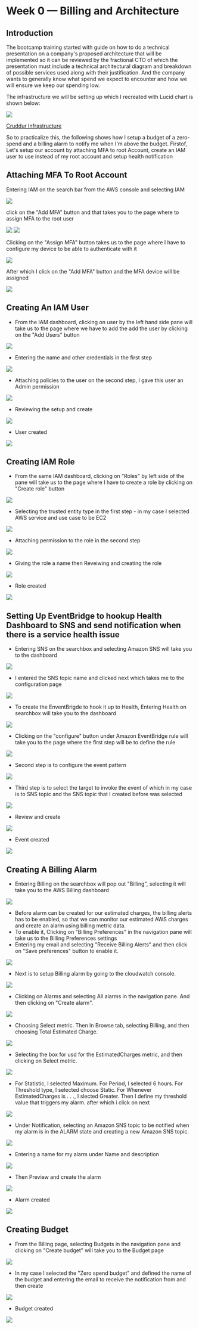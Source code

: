 # Week 0 — Billing and Architecture

## Introduction

The bootcamp training started with guide on how to do a technical presentation on a company's proposed architecture that will be implemented so it can be reviewed by the fractional CTO of which the presentation must include a technical architectural diagram and breakdown of possible services used along with their justification. And the company wants to generally know what spend we expect to encounter and how we will ensure we keep our spending low.

The infrastructure we will be setting up which I recreated with Lucid chart is shown below:

![](https://github.com/somex6/aws-bootcamp-cruddur-2023/blob/my-rough/journal/images/week0/logical%20diagram.png)

[Cruddur Infrastructure](https://lucid.app/lucidchart/3d13a83b-ea51-42d1-8676-61031edf8512/edit?viewport_loc=-187%2C341%2C1700%2C722%2C0_0&invitationId=inv_72f4ff8a-98c8-4708-8111-3db005dbab53)

So to practicalize this, the following shows how I setup a budget of a zero-spend and a billing alarm to notify me when I'm above the budget.
Firstof, Let's setup our account by attaching MFA to root Account, create an IAM user to use instead of my root account and setup health notification

## Attaching MFA To Root Account
Entering IAM on the search bar from the AWS console and selecting IAM

![](https://github.com/somex6/aws-bootcamp-cruddur-2023/blob/my-rough/journal/images/week0/10.iam%20from%20searchbox.png)

click on the "Add MFA" button and that takes you to the page where to assign MFA to the root user

![](https://github.com/somex6/aws-bootcamp-cruddur-2023/blob/my-rough/journal/images/week0/11iam%20dashboard.png)
![](https://github.com/somex6/aws-bootcamp-cruddur-2023/blob/my-rough/journal/images/week0/12.mfa%20dashboard.png)

Clicking on the "Assign MFA" button takes us to the page where I have to configure my device to be able to authenticate with it

![](https://github.com/somex6/aws-bootcamp-cruddur-2023/blob/my-rough/journal/images/week0/13.assigning%20mfa.png)

After which I click on the "Add MFA" button and the MFA device will be assigned

![](https://github.com/somex6/aws-bootcamp-cruddur-2023/blob/my-rough/journal/images/week0/15.mfa%20setup%20successfully.png)

## Creating An IAM User

- From the IAM dashboard, clicking on user by the left hand side pane will take us to the page where we have to add the add the user by clicking on the "Add Users" button

![](https://github.com/somex6/aws-bootcamp-cruddur-2023/blob/my-rough/journal/images/week0/16.creating%20the%20user.png)

- Entering the name and other credentials in the first step

![](https://github.com/somex6/aws-bootcamp-cruddur-2023/blob/my-rough/journal/images/week0/17.creating%20the%20user%202.png)

- Attaching policies to the user on the second step, I gave this user an Admin permission

![](https://github.com/somex6/aws-bootcamp-cruddur-2023/blob/my-rough/journal/images/week0/18.attaching%20policy.png)

- Reviewing the setup and create

![](https://github.com/somex6/aws-bootcamp-cruddur-2023/blob/my-rough/journal/images/week0/19.review%20and%20create.png)

- User created

![](https://github.com/somex6/aws-bootcamp-cruddur-2023/blob/my-rough/journal/images/week0/20.user%20created.png)

## Creating IAM Role

- From the same IAM dashboard, clicking on "Roles" by left side of the pane will take us to the page where I have to create a role by clicking on "Create role" button

![](https://github.com/somex6/aws-bootcamp-cruddur-2023/blob/my-rough/journal/images/week0/21.role%20dashboard.png)

- Selecting the trusted entity type in the first step - in my case I selected AWS service and use case to be EC2

![](https://github.com/somex6/aws-bootcamp-cruddur-2023/blob/my-rough/journal/images/week0/22.create%20role.png)

- Attaching permission to the role in the second step

![](https://github.com/somex6/aws-bootcamp-cruddur-2023/blob/my-rough/journal/images/week0/23.attaching%20policy%20to%20it.png)

- Giving the role a name then Reveiwing and creating the role

![](https://github.com/somex6/aws-bootcamp-cruddur-2023/blob/my-rough/journal/images/week0/24.naming%20the%20role.png)

- Role created

![](https://github.com/somex6/aws-bootcamp-cruddur-2023/blob/my-rough/journal/images/week0/25.role%20created.png)

## Setting Up EventBridge to hookup Health Dashboard to SNS and send notification when there is a service health issue

- Entering SNS on the searchbox and selecting Amazon SNS will take you to the dashboard

![](https://github.com/somex6/aws-bootcamp-cruddur-2023/blob/my-rough/journal/images/week0/26.sns%20dashboard.png)

- I entered the SNS topic name and clicked next which takes me to the configuration page

![](https://github.com/somex6/aws-bootcamp-cruddur-2023/blob/my-rough/journal/images/week0/27.create%20sns%20topic.png)

- To create the EnventBrigde to hook it up to Health, Entering Health on searchbox will take you to the dashboard

![](https://github.com/somex6/aws-bootcamp-cruddur-2023/blob/my-rough/journal/images/week0/28.aws%20health%20dashboard.png)

- Clicking on the "configure" button under Amazon EventBridge rule will take you to the page where the first step will be to define the rule

![](https://github.com/somex6/aws-bootcamp-cruddur-2023/blob/my-rough/journal/images/week0/29.define%20rule.png)

- Second step is to configure the event pattern

![](https://github.com/somex6/aws-bootcamp-cruddur-2023/blob/my-rough/journal/images/week0/30.build%20event%20pattern.png)

- Third step is to select the target to invoke the event of which in my case is to SNS topic and the SNS topic that I created before was selected

![](https://github.com/somex6/aws-bootcamp-cruddur-2023/blob/my-rough/journal/images/week0/31.selecting%20targets.png)

- Review and create 

![](https://github.com/somex6/aws-bootcamp-cruddur-2023/blob/my-rough/journal/images/week0/32.review%20and%20create.png)

- Event created

![](https://github.com/somex6/aws-bootcamp-cruddur-2023/blob/my-rough/journal/images/week0/33.eventbridge%20created.png)

## Creating A Billing Alarm

- Entering Billing on the searchbox will pop out "Billing", selecting it will take you to the AWS Billing dashboard

![](https://github.com/somex6/aws-bootcamp-cruddur-2023/blob/my-rough/journal/images/week0/34.budjet%20dashboard.png)

- Before alarm can be created for our estimated charges, the billing alerts has to be enabled, so that we can monitor our estimated AWS charges and create an alarm using billing metric data.
- To enable it, Clicking on "Billing Preferences" in the navigation pane will take us to the Billing Preferences settings
- Entering my email and selecting "Receive Billing Alerts" and then click on "Save preferences" button to enable it.

![](https://github.com/somex6/aws-bootcamp-cruddur-2023/blob/my-rough/journal/images/week0/37.enable%20billing%20alarm.png)

- Next is to setup Billing alarm by going to the cloudwatch console.

![](https://github.com/somex6/aws-bootcamp-cruddur-2023/blob/my-rough/journal/images/week0/37.cloudwatch%20dashboard.png)

- Clicking on Alarms and selecting All alarms in the navigation pane. And then clicking on "Create alarm".

![](https://github.com/somex6/aws-bootcamp-cruddur-2023/blob/my-rough/journal/images/week0/38.create%20alarm.png)

- Choosing Select metric. Then In Browse tab, selecting Billing, and then choosing Total Estimated Charge.

![](https://github.com/somex6/aws-bootcamp-cruddur-2023/blob/my-rough/journal/images/week0/39.creating%20metric.png)

- Selecting the box for usd for the EstimatedCharges metric, and then clicking on Select metric.

![](https://github.com/somex6/aws-bootcamp-cruddur-2023/blob/my-rough/journal/images/week0/41.setting%20metric.png)

- For Statistic, I selected Maximum. For Period, I selected 6 hours. For Threshold type, I selected choose Static. For Whenever EstimatedCharges is . . ., I slected Greater. Then I define my threshold value that triggers my alarm. after which i click on next

![](https://github.com/somex6/aws-bootcamp-cruddur-2023/blob/my-rough/journal/images/week0/42.setting%20metric%202.png)

- Under Notification, selecting an Amazon SNS topic to be notified when my alarm is in the ALARM state and creating a new Amazon SNS topic.

![](https://github.com/somex6/aws-bootcamp-cruddur-2023/blob/my-rough/journal/images/week0/43.adding%20notification.png)

- Entering a name for my alarm under Name and description

![](https://github.com/somex6/aws-bootcamp-cruddur-2023/blob/my-rough/journal/images/week0/44.naming%20the%20alert.png)

- Then Preview and create the alarm

![](https://github.com/somex6/aws-bootcamp-cruddur-2023/blob/my-rough/journal/images/week0/45.review%20and%20create.png)

- Alarm created

![](https://github.com/somex6/aws-bootcamp-cruddur-2023/blob/my-rough/journal/images/week0/46.alarm%20created.png)

## Creating Budget

- From the Billing page, selecting Budgets in the navigation pane and clicking on "Create budget" will take you to the Budget page

![](https://github.com/somex6/aws-bootcamp-cruddur-2023/blob/my-rough/journal/images/week0/34.budjet%20dashboard.png)

- In my case I selected the "Zero spend budget" and defined the name of the budget and entering the email to receive the notification from and then create

![](https://github.com/somex6/aws-bootcamp-cruddur-2023/blob/my-rough/journal/images/week0/35.setting%20up%20budget.png)

- Budget created

![](https://github.com/somex6/aws-bootcamp-cruddur-2023/blob/my-rough/journal/images/week0/36.budget%20created.png)


